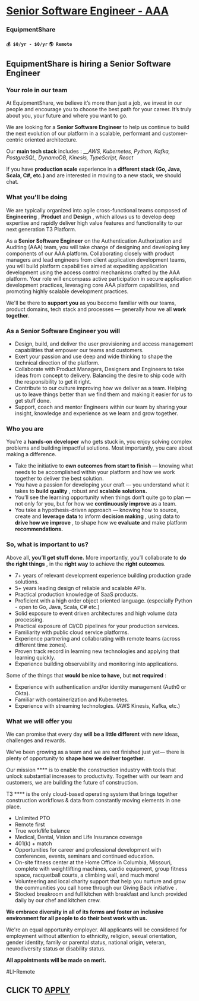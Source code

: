 # [Senior Software Engineer - AAA ](https://www.remotewlb.com/apply/senior-software-engineer-aaa-97574)  
### EquipmentShare  
#### `💰 $0/yr - $0/yr` `🌎 Remote`  

## **EquipmentShare is hiring a Senior Software Engineer**

### **Your role in our team**

At EquipmentShare, we believe it’s more than just a job, we invest in our people and encourage you to choose the best path for your career. It’s truly about you, your future and where you want to go.

We are looking for a **Senior Software Engineer** to help us continue to build the next evolution of our platform in a scalable, performant and customer-centric oriented architecture.

Our **main tech stack** includes : **__**_AWS, Kubernetes, Python, Kafka, PostgreSQL, DynamoDB, Kinesis, TypeScript, React_

If you have **production scale** experience in a **different stack (Go, Java, Scala, C#, etc.)** and are interested in moving to a new stack, we should chat.

### **What you'll be doing**

We are typically organized into agile cross-functional teams composed of **Engineering** , **Product** and **Design** , which allows us to develop deep expertise and rapidly deliver high value features and functionality to our next generation T3 Platform.

As a **Senior Software Engineer** on the Authentication Authorization and Auditing (AAA) team, you will take charge of designing and developing key components of our AAA platform. Collaborating closely with product managers and lead engineers from client application development teams, you will build platform capabilities aimed at expediting application development using the access control mechanisms crafted by the AAA platform. Your role will encompass active participation in secure application development practices, leveraging core AAA platform capabilities, and promoting highly scalable development practices.

We'll be there to **support you** as you become familiar with our teams, product domains, tech stack and processes — generally how we all **work together**.

### **As a Senior Software Engineer you will**

  * Design, build, and deliver the user provisioning and access management capabilities that empower our teams and customers.
  * Exert your passion and use deep and wide thinking to shape the technical direction of the platform.
  * Collaborate with Product Managers, Designers and Engineers to take ideas from concept to delivery. Balancing the desire to ship code with the responsibility to get it right.
  * Contribute to our culture improving how we deliver as a team. Helping us to leave things better than we find them and making it easier for us to get stuff done.
  * Support, coach and mentor Engineers within our team by sharing your insight, knowledge and experience as we learn and grow together.

### **Who you are**

You're a **hands-on developer** who gets stuck in, you enjoy solving complex problems and building impactful solutions. Most importantly, you care about making a difference.

  * Take the initiative to **own outcomes from start to finish** — knowing what needs to be accomplished within your platform and how we work together to deliver the best solution.
  * You have a passion for developing your craft — you understand what it takes to **build quality** , robust and **scalable solutions.**
  * You’ll see the learning opportunity when things don’t quite go to plan — not only for you, but for how we **continuously improve** as a team.
  * You take a hypothesis-driven approach — knowing how to source, create and **leverage data** to inform **decision making** , using data to **drive how we improve** , to shape how we **evaluate** and make platform **recommendations.**

### **So, what is important to us?**

Above all, **you’ll get stuff done.** More importantly, you’ll collaborate to **do the right things** , in the **right way** to achieve the **right outcomes**.

  * 7+ years of relevant development experience building production grade solutions.
  * 5+ years leading design of reliable and scalable APIs.
  * Practical production knowledge of SaaS products.
  * Proficient with a high order object oriented language. (especially Python - open to Go, Java, Scala, C# etc.)
  * Solid exposure to event driven architectures and high volume data processing.
  * Practical exposure of CI/CD pipelines for your production services.
  * Familiarity with public cloud service platforms.
  * Experience partnering and collaborating with remote teams (across different time zones).
  * Proven track record in learning new technologies and applying that learning quickly.
  * Experience building observability and monitoring into applications.

Some of the things that **would be nice to have,** but **not required** :

  * Experience with authentication and/or identity management (Auth0 or Okta).
  * Familiar with containerization and Kubernetes.
  * Experience with streaming technologies. (AWS Kinesis, Kafka, etc.)

### **What we will offer you**

We can promise that every day **will be a little different** with new ideas, challenges and rewards.

We’ve been growing as a team and we are not finished just yet— there is plenty of opportunity to **shape how we deliver together**.

Our mission **** is to enable the construction industry with tools that unlock substantial increases to productivity. Together with our team and customers, we are building the future of construction.

T3 **** is the only cloud-based operating system that brings together construction workflows & data from constantly moving elements in one place.

  * Unlimited PTO
  * Remote first
  * True work/life balance
  * Medical, Dental, Vision and Life Insurance coverage
  * 401(k) + match
  * Opportunities for career and professional development with conferences, events, seminars and continued education.
  * On-site fitness center at the Home Office in Columbia, Missouri, complete with weightlifting machines, cardio equipment, group fitness space, racquetball courts, a climbing wall, and much more!
  * Volunteering and local charity support that help you nurture and grow the communities you call home through our Giving Back initiative **.**
  * Stocked breakroom and full kitchen with breakfast and lunch provided daily by our chef and kitchen crew.

**We embrace diversity in all of its forms and foster an inclusive environment for all people to do their best work with us.**

We're an equal opportunity employer. All applicants will be considered for employment without attention to ethnicity, religion, sexual orientation, gender identity, family or parental status, national origin, veteran, neurodiversity status or disability status.

**All appointments will be made on merit.**

#LI-Remote

  
## CLICK TO [APPLY](https://www.remotewlb.com/apply/senior-software-engineer-aaa-97574)

